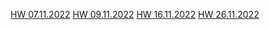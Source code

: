 [HW 07.11.2022](<https://St-ton.github.io/JavaScript/HomeWork/hw0711>)
[HW 09.11.2022](<https://St-ton.github.io/JavaScript/HomeWork/hw0911>)
[HW 16.11.2022](<https://St-ton.github.io/JavaScript/HomeWork/hw1611>)
[HW 26.11.2022](<https://St-ton.github.io/JavaScript/HomeWork/hw2611>)
